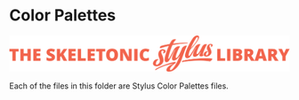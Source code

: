 # Color Palettes

![Banner representing the Skeletonic Stylus Library](../../images/skeletonic-stylus-readme.svg)

Each of the files in this folder are Stylus Color Palettes files.
